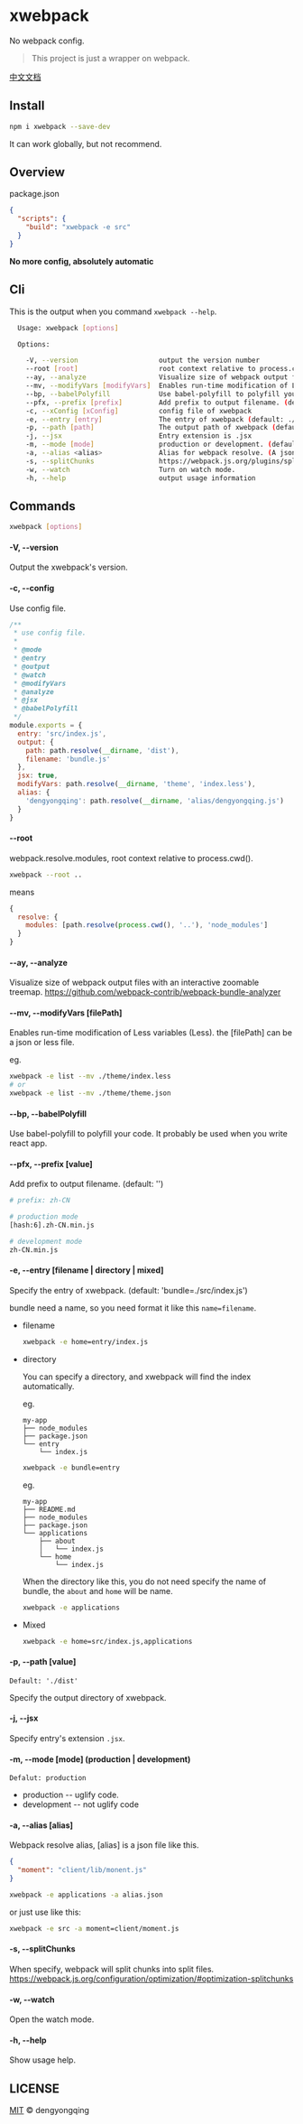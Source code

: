 # xwebpack
No webpack config.

> This project is just a wrapper on webpack.

[中文文档](README.md)

## Install

```bash
npm i xwebpack --save-dev
```

It can work globally, but not recommend.

## Overview

package.json

```json
{
  "scripts": {
    "build": "xwebpack -e src"
  }
}
```

**No more config, absolutely automatic**

## Cli

This is the output when you command `xwebpack --help`.

```bash
  Usage: xwebpack [options]

  Options:

    -V, --version                    output the version number
    --root [root]                    root context relative to process.cwd()
    --ay, --analyze                  Visualize size of webpack output files with an interactive zoomable treemap.
    --mv, --modifyVars [modifyVars]  Enables run-time modification of Less variables.
    --bp, --babelPolyfill            Use babel-polyfill to polyfill your code.
    --pfx, --prefix [prefix]         Add prefix to output filename. (default: )
    -c, --xConfig [xConfig]          config file of xwebpack
    -e, --entry [entry]              The entry of xwebpack (default: ./src/index.js)
    -p, --path [path]                The output path of xwebpack (default: ./dist)
    -j, --jsx                        Entry extension is .jsx
    -m, --mode [mode]                production or development. (default: production)
    -a, --alias <alias>              Alias for webpack resolve. (A json file | name=path,name=path)
    -s, --splitChunks                https://webpack.js.org/plugins/split-chunks-plugin/
    -w, --watch                      Turn on watch mode.
    -h, --help                       output usage information
```

## Commands

```bash
xwebpack [options]
```

#### -V, --version

Output the xwebpack's version.

#### -c, --config

Use config file.

```javascript
/**
 * use config file.
 * 
 * @mode
 * @entry
 * @output
 * @watch
 * @modifyVars
 * @analyze
 * @jsx
 * @babelPolyfill
 */
module.exports = {
  entry: 'src/index.js',
  output: {
    path: path.resolve(__dirname, 'dist'),
    filename: 'bundle.js'
  },
  jsx: true,
  modifyVars: path.resolve(__dirname, 'theme', 'index.less'),
  alias: {
    'dengyongqing': path.resolve(__dirname, 'alias/dengyongqing.js')
  }
}
```

#### --root

webpack.resolve.modules, root context relative to process.cwd().

```bash
xwebpack --root ..
```

means

```javascript
{
  resolve: {
    modules: [path.resolve(process.cwd(), '..'), 'node_modules']
  }
}
```

#### --ay, --analyze

Visualize size of webpack output files with an interactive zoomable treemap. 
https://github.com/webpack-contrib/webpack-bundle-analyzer

#### --mv, --modifyVars [filePath]

Enables run-time modification of Less variables (Less).
the [filePath] can be a json or less file.

eg.

```bash
xwebpack -e list --mv ./theme/index.less
# or
xwebpack -e list --mv ./theme/theme.json
```

#### --bp, --babelPolyfill

Use babel-polyfill to polyfill your code. It probably be used when you write react app.

#### --pfx, --prefix [value]

Add prefix to output filename. (default: '')

```bash
# prefix: zh-CN

# production mode
[hash:6].zh-CN.min.js

# development mode
zh-CN.min.js
```

#### -e, --entry [filename | directory | mixed]

Specify the entry of xwebpack. (default: 'bundle=./src/index.js')

bundle need a name, so you need format it like this `name=filename`.

* filename

  ```bash
  xwebpack -e home=entry/index.js
  ```
* directory

  You can specify a directory, and xwebpack will find the index automatically.

  eg.
  ```
  my-app
  ├── node_modules
  ├── package.json
  └── entry
      └── index.js
  ```
  ```bash
  xwebpack -e bundle=entry
  ```

  eg.
  ```
  my-app
  ├── README.md
  ├── node_modules
  ├── package.json
  └── applications
      ├── about
      │   └── index.js
      └── home
          └── index.js
  ```
  When the directory like this, you do not need specify the name of bundle, the `about` and `home` will be name.
  ```bash
  xwebpack -e applications
  ```
* Mixed

  ```bash
  xwebpack -e home=src/index.js,applications
  ```

#### -p, --path [value]

`Default: './dist'`

Specify the output directory of xwebpack.

#### -j, --jsx

Specify entry's extension `.jsx`.

#### -m, --mode [mode] (production | development)

`Defalut: production`

* production -- uglify code.
* development -- not uglify code

#### -a, --alias [alias]

Webpack resolve alias, [alias] is a json file like this.

```json
{
  "moment": "client/lib/monent.js"
}
```

```bash
xwebpack -e applications -a alias.json
```

or just use like this:

```bash
xwebpack -e src -a moment=client/moment.js
```

#### -s, --splitChunks

When specify, webpack will split chunks into split files.
https://webpack.js.org/configuration/optimization/#optimization-splitchunks

#### -w, --watch

Open the watch mode.

#### -h, --help

Show usage help.

## LICENSE

[MIT](./LICENSE) © dengyongqing
